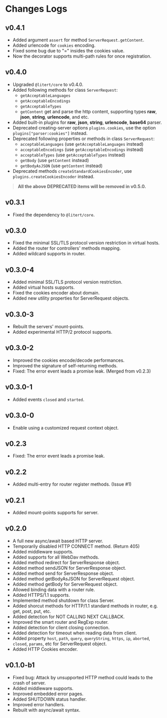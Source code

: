 # Changes Logs

## v0.4.1

- Added argument `assert` for method `ServerRequest.getContent`.
- Added urlencode for `cookies` encoding.
- Fixed some bug due to "=" insides the cookies value.
- Now the decorator supports multi-path rules for once registration.

## v0.4.0

- Upgraded `@litert/core` to v0.4.0.
- Added following methods for class `ServerRequest`:
  - `getAcceptableLanguages`
  - `getAcceptableEncodings`
  - `getAcceptableTypes`
  - `getContent` get and parse the http content, supporting types **raw**,
    **json**, **string**, **urlencode**, and etc.
- Added built-in plugins for **raw**, **json**, **string**, **urlencode**, 
  **base64** parser.
- Deprecated creating-server options `plugins.cookies`, use the option
  `plugins["parser:cookies"]` instead.
- Deprecated following properties or methods in class `ServerRequest`:
  - `acceptableLanguages` (use `getAcceptableLanguages` instead)
  - `acceptableEncodings` (use `getAcceptableEncodings` instead)
  - `acceptableTypes` (use `getAcceptableTypes` instead)
  - `getBody` (use `getContent` instead)
  - `getBodyAsJSON` (use `getContent` instead)
- Deprecated methods `createStandardCookiesEncoder`, use
  `plugins.createCookiesEncoder` instead.

> **All the above DEPRECATED items will be removed in v0.5.0.**

## v0.3.1

- Fixed the dependency to `@litert/core`.

## v0.3.0

- Fixed the minimal SSL/TLS protocol version restriction in virtual hosts.
- Added the router for controllers' methods mapping.
- Added wildcard supports in router.

## v0.3.0-4

- Added minimal SSL/TLS protocol version restriction.
- Added virtual hosts supports.
- Fixed the cookies encoder about domain.
- Added new utility properties for ServerRequest objects.

## v0.3.0-3

- Rebuilt the servers' mount-points.
- Added experimental HTTP/2 protocol supports.

## v0.3.0-2

- Improved the cookies encode/decode performances.
- Improved the signature of self-returning methods.
- Fixed: The error event leads a promise leak. (Merged from v0.2.3)

## v0.3.0-1

- Added events `closed` and `started`.

## v0.3.0-0

- Enable using a customized request context object.

## v0.2.3

- Fixed: The error event leads a promise leak.

## v0.2.2

- Added multi-entry for router register methods. (Issue #1)

## v0.2.1

- Added mount-points supports for server.

## v0.2.0

- A full new async/await based HTTP server.
- Temporarily disabled HTTP CONNECT method. (Return 405)
- Added middleware supports.
- Added supports for all WebDav methods.
- Added method redirect for ServerResponse object.
- Added method sendJSON for ServerResponse object.
- Added method send for ServerResponse object.
- Added method getBodyAsJSON for ServerRequest object.
- Added method getBody for ServerRequest object.
- Allowed binding data with a router rule.
- Added HTTPS/1.1 supports.
- Implemented method shutdown for class Server.
- Added shorcut methods for HTTP/1.1 standard methods in router, e.g. get, 
post, put, etc.
- Added detection for NOT CALLING NEXT CALLBACK.
- Improved the smart router and RegExp router.
- Added detection for client closing connection.
- Added detection for timeout when reading data from client.
- Added property `host`, `path`, `query`, `queryString`, `https`, `ip`,
`aborted`, `closed`, `params`, etc for ServerRequest object.
- Added HTTP Cookies encoder.

## v0.1.0-b1

- Fixed bug: Attack by unsupported HTTP method could leads to the crash of
server.
- Added middleware supports.
- Improved embedded error pages.
- Added SHUTDOWN status handler.
- Improved error handlers.
- Rebuilt with async/await syntax.
